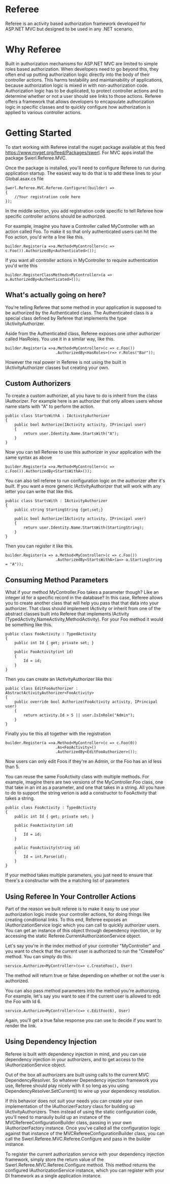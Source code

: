 Referee
=======

Referee is an activity based authorization framework developed for ASP.NET MVC but designed to be used in any .NET scenario.

Why Referee
===========

Built in authorization mechanisms for ASP.NET MVC are limited to simple roles based authorization. When developers need to go beyond this, they often end up putting authorization logic directly into the body of their controller actions. 
This harms testability and maintainability of applications, because authorization logic is mixed in with non-authorization code. Authorization logic has to be duplicated, to protect controller actions and to determine whether or not a user
should see links to those actions. Referee offers a framework that allows developers to encapsulate authorization logic in specific classes and to quickly configure how authorization is applied to various controller actions.

Getting Started
===============
To start working with Referee install the nuget package available at this feed https://www.myget.org/feed/Packages/swerl. For MVC apps install the package Swerl.Referee.MVC. 

Once the package is installed, you'll need to configure Referee to run during application startup. The easiest way to do that is to add these lines to your Global.asax.cs file

	Swerl.Referee.MVC.Referee.Configure((builder) =>
	{
		//Your registration code here
	});

In the middle section, you add registration code specific to tell Referee how specific controller actions should be authorized. 

For example, imagine you have a Controller called MyController with an action called Foo. To make it so that only authenticated users can hit the Foo action, you'd write a line like this.

	builder.Register(a =>a.Method<MyController>(c => c.Foo()).AuthorizedBy<Authenticated>());

If you want all controller actions in MyController to require authentication you'd write this

	builder.RegisterClassMethods<MyController>(a => a.AuthorizedBy<Authenticated>());

What's actually going on here?
------------------------------
You're telling Referee that some method in your application is supposed to be authorized by the Authenticated class. The Authenticated class is a special class defined by Referee that implements the type IActivityAuthorizer.

Aside from the Authenticated class, Referee exposes one other authorizer called HasRoles. You use it in a similar way, like this. 

	builder.Register(a =>a.Method<MyController>(c => c.Foo())
						  .AuthorizedBy<HasRoles>(r=> r.Roles("Bar"));

However the real power in Referee is not using the built in IActivityAuthorizer classes but creating your own.

Custom Authorizers
-------------------
To create a custom authorizer, all you have to do is inherit from the class IAuthorizer. For example here is an authorizer that only allows users whose name starts with "A" to perform the action.

	public class StartsWithA : IActivityAuthorizer
    {
        public bool Authorize(IActivity activity, IPrincipal user)
        {
            return user.Identity.Name.StartsWith("A");
        }
    }

Now you can tell Referee to use this authorizer in your application with the same syntax as above

	builder.Register(a =>a.Method<MyController>(c => c.Foo()).AuthorizedBy<StartsWithA>());

You can also tell referee to run configuration logic on the authorizer after it's built. If you want a more generic IActivityAuthorizer that will work with any letter you can write that like this.

	public class StartsWith : IActivityAuthorizer
    {
		public string StartingString {get;set;}

        public bool Authorize(IActivity activity, IPrincipal user)
        {
            return user.Identity.Name.StartsWith(StartingString);
        }
    }

Then you can register it like this.

	builder.Register(a => a.Method<MyController>(c => c.Foo())
						  .AuthorizedBy<StartsWithA>(a=> a.StartingString = "A"));

Consuming Method Parameters
---------------------------
What if your method MyController.Foo takes a parameter though? Like an integer id for a specific record in the database? In this case, Referee allows you to create another class that will help you pass that that data into your authorizer. 
That class should implement IActivity or inherit from one of the abstract classes built into Referee that implements IActivity (TypedActivity,NameActivity,MethodActivity). For your Foo method it would be something like this.

	public class FooActivity : TypedActivity
    {
        public int Id { get; private set; }

        public FooActivity(int id)
        {
            Id = id;
        }        
    }

Then you can create an IActivityAuthorizer like this
	
	public class EditFooAuthorizer : AbstractActivityAuthorizer<FooActivity>
    {       
        public override bool Authorize(FooActivity activity, IPrincipal user)
        {
            return activity.Id > 5 || user.IsInRole("Admin");
        }
    }


Finally you tie this all together with the registration

	builder.Register(a =>a.Method<MyController>(c => c.Foo(0))
						  .As<FooActivity>()
						  .AuthorizedBy<EditFooAuthorizer>());

Now users can only edit Foos if they're an Admin, or the Foo has an id less than 5.

You can reuse the same FooActivity class with multiple methods. For example, imagine there are two versions of the MyController.Foo class, one that take in an int as a parameter, and one that takes in a string. 
All you have to do to support the string verion is add a constructor to FooActivity that takes a string.

	public class FooActivity : TypedActivity
    {
        public int Id { get; private set; }

        public FooActivity(int id)
        {
            Id = id;
        }  
		
		public FooActivity(string id)
		{
			Id = int.Parse(id);
		}      
    }

If your method takes multiple parameters, you just need to ensure that there's a constructor with the a matching list of parameters

Using Referee In Your Controller Actions
----------------------------------------
Part of the reason we built referee is to make it easy to use your authorization logic inside your controller actions, for doing things like creating conditional links. To this end, Referee exposes an IAuthorizationService logic which you can call to quickly authorizer users.
You can get an instance of this object through dependency injection, or by accessing the static Referee.CurrentAuthorizationService object.

Let's say you're in the index method of your controller "MyController" and you want to check that the current user is authorized to run the "CreateFoo" method. You can simply do this.
	
	service.Authorize<MyController>(c=> c.CreateFoo(), User)

The method will return true or false depending on whether or not the user is authorized.

You can also pass method parameters into the method you're authorizing. For example, let's say you want to see if the current user is allowed to edit the Foo with Id 6.

	service.Authorize<MyController>(c=> c.EditFoo(6), User)

Again, you'll get a true false response you can use to decide if you want to render the link.

Using Dependency Injection
--------------------------
Referee is built with dependency injection in mind, and you can use dependency injection in your authorizers, and to get access to the IAuthorizationService object.

Out of the box all authorizers are built using calls to the current MVC DependencyResolver. So whatever Dependency injection framework you use, Referee should play nicely with it so long as you using DependencyResolver.SetCurrent() to wire up your dependency resolution.

If this behavior does not suit your needs you can create your own implementation of the IAuthorizerFactory class for building up IActivityAuthorizers. 
Then instead of using the static configuration code, you'll need to manaully build up an instance of the MVCRefereeConfigurationBuilder class, passing in your own IAuthorizerFactory instance.
Once you've called all the configuration logic against that instance of the MVCRefereeConfigurationBuilder class, you can call the Swerl.Referee.MVC.Referee.Configure and pass in the builder instance.

To register the current authorization service with your dependency injection framework, simply store the return value of the Swerl.Referee.MVC.Referee.Configure method. 
This method returns the configured IAuthorizationService instance, which you can register with your DI framework as a single application instance.














